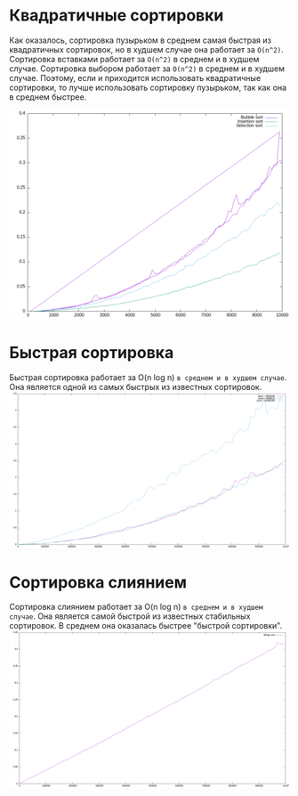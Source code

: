 # Квадратичные сортировки #
Как оказалось, сортировка пузырьком в среднем самая быстрая из квадратичных сортировок, но в худшем случае она работает за `O(n^2)`. Сортировка вставками работает за `O(n^2)` в среднем и в худшем случае. Сортировка выбором работает за `O(n^2)` в среднем и в худшем случае.
Поэтому, если и приходится использовать квадратичные сортировки, то лучше использовать сортировку пузырьком, так как она в среднем быстрее.

![Alt-текст](graph_n2.png)


# Быстрая сортировка #
Быстрая сортировка работает за O(n log n) `в среднем и в худшем случае`. Она является одной из самых быстрых из известных сортировок.
![Alt-текст](graph_quick_sort.png)

# Сортировка слиянием #
Сортировка слиянием работает за O(n log n) `в среднем и в худшем случае`. Она является самой быстрой из известных стабильных сортировок. В среднем она оказалась быстрее "быстрой сортировки".
![Alt-текст](graph_merge_sort.png)